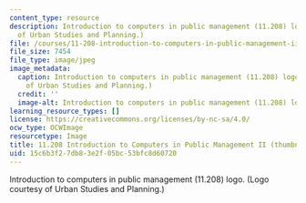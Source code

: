 ```yaml
---
content_type: resource
description: Introduction to computers in public management (11.208) logo. (Logo courtesy
  of Urban Studies and Planning.)
file: /courses/11-208-introduction-to-computers-in-public-management-ii-january-iap-2002/15c6b3f27db83e2f05bc53bfc8d60720_11-208iap02-th.jpg
file_size: 7454
file_type: image/jpeg
image_metadata:
  caption: Introduction to computers in public management (11.208) logo. (Logo courtesy
    of Urban Studies and Planning.)
  credit: ''
  image-alt: Introduction to computers in public management (11.208) logo.
learning_resource_types: []
license: https://creativecommons.org/licenses/by-nc-sa/4.0/
ocw_type: OCWImage
resourcetype: Image
title: 11.208 Introduction to Computers in Public Management II (thumbnail)
uid: 15c6b3f2-7db8-3e2f-05bc-53bfc8d60720
---
```

Introduction to computers in public management (11.208) logo. (Logo courtesy of Urban Studies and Planning.)